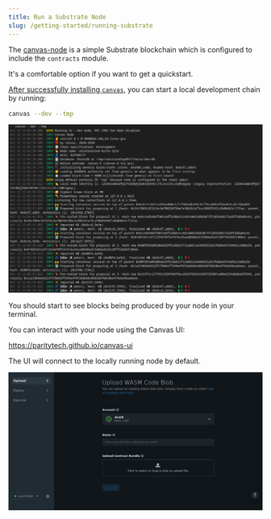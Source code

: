 ```yaml
---
title: Run a Substrate Node
slug: /getting-started/running-substrate
---
```


The [canvas-node](https://github.com/paritytech/canvas-node#note) is a simple Substrate
blockchain which is configured to include the `contracts` module.

It's a comfortable option if you want to get a quickstart.

[After successfully installing `canvas`](/getting-started/setup), you can start a local development chain by running:

```bash
canvas --dev --tmp
```

![An image of the terminal starting a Substrate node](./assets/start-substrate-node.png)

You should start to see blocks being produced by your node in your terminal.

You can interact with your node using the Canvas UI:

https://paritytech.github.io/canvas-ui

The UI will connect to the locally running node by default.

![An image of the Canvas UI connected to the local node](./assets/canvas-settings.png)
